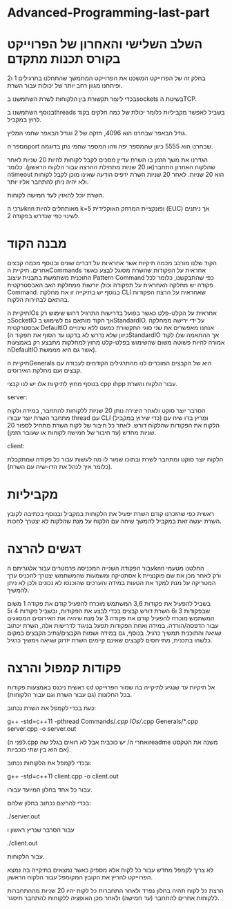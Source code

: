 # Advanced-Programming-last-part

# השלב השלישי והאחרון של הפרוייקט בקורס תכנות מתקדם
בחלק זה של הפרוייקט המשכנו את הפרוייקט המתמשך שהתחלנו בתרגילים 1 ו2 ופיתחנו
מגוון רחב יותר של יכולות עבור השרת.

בכדי ליצור תקשורת בין הלקוחות לשרת השתמשנו בsockets בשיטת הTCP.

בנוסף השתמשנו בthreads בשביל לאפשר מקביליות כלומר יכולת של כמה חלקים בקוד לרוץ במקביל.

גודל הבאפר שבחרנו הוא 4096, חזקה של 2 וגודל הבאפר שחמי המליץ.

מספר הport שבחרנו הוא 5555 כיוון שהמספר יפה וזהו המספר שחמי נתן בדוגמה.

הגדרנו את משך הזמן בו השרת עדיין מסכים לקבל לקוחות להיות 20 שניות לאחר שהלקוח האחרון התחבר(או 20 שניות מתחילת ההרצה עבור הלקוח הראשון).
כלומר הtimeout הוא 20 שניות.
לאחר 20 שניות השרת ידפיס הודעה שאינו מוכן לקבל לקוחות ולא יהיה ניתן להתחבר אליו יותר.

השרת יוכל להאזין לעד חמישה לקוחות.

ערכי הknn מאותחלים להיות k=5 ופונקציית המרחק האוקלידית (EUC) אך ניתנים לשינוי כפי שנדרש בפקודה 2.


# מבנה הקוד
הקוד שלנו מורכב מכמה תיקיות אשר אחראיות על דברים שונים ובנוסף מכמה קבצים אחרים.
תיקיית הCommands אחראית על הפקודות שהשרת מסוגל לבצע כאשר התוכנית משתמשת בתבנית עיצוב Pattern Command כפי שהתבקשנו, כלומר לכל פקודה יש מחלקה האחראית על תפקודה וכולן יורשות ממחלקת האב האבסטרקטית Command.
בנוסף יש בתיקייה זו את מחלקת CLI שאחראית על הרצת הפקודות בהתאם לבחירות הלקוח.

תיקיית הIOs אחראית על הקלט-פלט כאשר בפועל בדרישות התרגיל דרוש שימוש רק בSocketIO אך הקוד מותאם גם לשימוש בStandardIO.
על ידי ירישה ממחלקה אבסטרקטית DefaultIO אנחנו מאפשרים את שני סוגי התקשורת כמעט ללא שינויים (כיוון שלא נדרש לא בדקנו עד הסוף את תפקוד הStandardIO אך ההתאמה שלו לקוד אמורה להיות פשוטה משום שהשימוש בפלט-קלט מחוץ למחלקות מתבצע רק באמצעות הDefaultIO אשר גם היא מממשת).

תיקיית הGenerals היא של הקבצים המוכרים לנו מהתרגילים הקודמים לעבודה עם קבצים ועם מחלקת האירוסים.

בנוסף מחוץ לתיקיות אלו יש לנו קבצי cpp וhpp עבור הלקוח והשרת.

server:

הסרבר יוצר סוקט ולאחר היצירה נותן 20 שניות ללקוחות להתחבר, במידה ולקוח מתחבר השרת יוצר עבורו thread עם CLI (כדי שירוץ במקביל) ומריץ בדו שיח עם הלקוח את הפקודות שהלקוח דורש.
לאחר כל חיבור של לקוח השרת מתחיל לספור 20 שניות מחדש (עד חיבור של חמישה לקוחות או שעובר הזמן).

client:

הלקוח יוצר סוקט ומתחבר לשרת ובתוכו שמור לו מה לעשות עבור כל פקודה שמתקבלת (כלומר איך לנהל את הדו-שיח עם השרת).

# מקביליות
ראשית כפי שהזכרנו קודם השרת יפעיל את הלקוחות במקביל ובנוסף בכתיבה לקובץ השרת יעשה זאת במקביל להמשך שיחה עם הלקוח על מנת שהלקוח לא יצטרך לחכות.

# דגשים להרצה
עבור הפקודה השנייה המכניסה פרמטרים עבור אלגוריתם הknn החלטנו מטעמי אסתטיקה ומשמעות שהמשתמש יצטרך להכניס ערך k ורק לאחר מכן את שם פוקנציית המטריקה על מנת למקד את הטעות במידה והערכים שהוכנסו לא נכונים ולכן לא ניתן להמשיך.

בשביל להפעיל את פקודות 3,6 המשתמש מוכרח להפעיל קודם את פקודה 1 משום שבפקודות 3 ו6 השרת דורש קבצים בכדי לבצע את הפקודות, ובשביל פקודות 4 ו5 המשתמש מוכרח להפעיל קודם את פקודה 3 על מנת שיהיה את האירוסים המסווגים עבור הדפסה/הורדה.
במידה ואחת הפקודות תפעל בניגוד לדרישות אלה, השרת יכתוב שגיאה והתוכנית תמשיך כרגיל.
בנוסף, גם במידה ושמות הקבצים/נתיב הקבצים במקום כלשהו בתכנית, מתייחסים לקבצים שאינם קיימים השרת יזרוק שגיאה וימשיך כרגיל.


# פקודות קמפול והרצה

ראשית ניכנס באמצעות פקודות cd אל תיקיות עד שנגיע לתיקייה בה שמור הפרוייקט בכל החלונות (גם עבור השרת וגם עבור הלקוחות).

כעת בכדי לקמפל את השרת נכתוב:

g++ -std=c++11 -pthread Commands/*.cpp IOs/*.cpp Generals/*.cpp server.cpp -o server.out

(לפני ה.cpp ואחרי ה/ יש כוכבית אבל לא רואים בגלל שהreadme משנה את הטקסט אם הוא בין שתי כוכביות).

ובכדי לקמפל את הלקוחות נכתוב:

g++ -std=c++11 client.cpp -o client.out

עבור כל אחד בחלון המיועד עבורו.

בכדי להריצם נכתוב בחלון שלהם:

./server.out

עבור הסרבר שנריץ ראשון ו

./client.out

עבור הלקוחות.

לא צריך לקמפל מחדש עבור כל לקוח אלא מספיק כאשר נמצאים בתיקייה בה נמצא הפרוייקט להריץ את הקובץ המקומפל עבור הלקוח הראשון.

הרצת כל לקוח תהיה בחלון נפרד ולאחר התחברות כל לקוח יהיו 20 שניות מההתחברות ללקוחות אחרים להתחבר (עד חמישה) ולאחר מכן האופציה ללקוחות להתחבר תיסגר.
